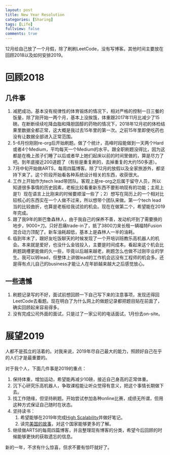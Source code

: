 ```yaml
---
layout: post
title: New Year Resolution
categories: [Sharing]
tags: [Life]
fullview: false
comments: true
---
```


12月给自己放了一个月假，除了刷刷LeetCode，没有写博客。其他时间主要放在回顾2018以及如何安排2019。

# 回顾2018

## 几件事

1. 减肥成功。基本没有规律性的体育锻炼的情况下，相对严格的控制一日三餐的饭量，除了刚开始一两个月，基本上没挨饿，体重跟2017年11月比减少了15磅。在断断续续吃降血脂和降胆固醇的药物的情况下，2018年12月初的体检结果里数据全都正常，这大概是我过去15年里的第一次。之前15年里即使吃药也没有让数据全部进入正常范围。
2. 5-6月份刚刚re-org后开始刷题。做了个统计，高峰时段能做到一天两个Hard或者4个Medium，平均每天一个Medium的水平。跟全职刷题没得比，因为这都是在晚上孩子们睡了以后或者早上她们起床以前的时间里做的，算是尽力了吧。到年底接近200道题了（有些是重复刷的，去掉重复的大约150多道）。
3. 7月中旬开始做ARTS，每周四篇博客。除了12月的放假以及全家旅游外，都坚持下来了。这个阶段开始看各种系统设计相关的东西，收获很大。
4. 工作上开始作为tech lead带团队。客观上是re-org之后属于留守人员，所以知道很多事情的历史因素，老板比较看重新东西不要影响现有的功能；主观上是1）现在语言上比刚来的时候要顺溜一些了；2）想写在简历上的一个相对比较核心的东西实在一个人做不过来，所以想带个团队来做。第一个tech lead当的比较曲折，也算是老板给我试验的机会。现在在做第二个，希望能在2019年完成。
5. 跟了我9年的斯巴鲁森林人，由于我自己的保养不善，发动机坏到了需要换的地步，9000+刀。只好忍痛trade-in了，抵了3800刀来长租一辆福特Fusion混合动力顶配了。新车油耗超低，基本上是森林人一半的油耗。
6. 临到年末了，跟好友吃饭聊天的时候发现了一个开培训班教乐高机器人的机会。本来就是爱好，也没什么金钱投入，主要是时间成本。看起来这个机会比刷题跳槽更能做的久一些，毕竟以后越来越老，刷题怎么也做不过刚毕业的学生。我可以转lead，但整体上讲做lead的工作机会远没有工程师的机会多。还是得有点儿自己的business才能让人在年龄越来越大之后感觉放心。

## 一些遗憾

1. 刷题记录写的不好，面试前想回顾一下自己写下来的注意事项，发现还得回LeetCode去看题。现在明白了为什么网上的做题记录都把题目贴在前面了，确实回顾起来容易得多。
2. 没有完成公司外面的面试，只是过了一家公司的电话面试，1月份去on-site。

# 展望2019

人都不是孤立的活着的。对我来说，2019年尽自己最大的能力，照顾好自己在乎的人们才是最重要的。

对于我个人，下面几件事是2019的重点：

1. 保持体重，增加运动，希望能再减少10磅，接近自己身高的正常体重。
2. 沉下心研究乐高机器人，争取课程能让听众觉得有意义，把这个事情长期做下去。
3. 找工作随缘，但坚持刷题。开始尝试参加各种online比赛，成绩无所谓，但用这种方式保证自己随时在状态。
4. 坚持读书：
    1) 希望能够在2019年完成[High Scalability](http://highscalability.com/all-time-favorites/)并做好笔记。
    2) 读完[美国的故事](https://read.douban.com/ebook/44406447/)，对这个国家能够更多的了解。
5. 继续做ARTS的每周四篇博客，并且整理现有博客的分类，希望今后回顾的时候能够更快的获取遗忘的信息。

新的一年，不求有什么惊喜，但求不要有惊吓就好了。
